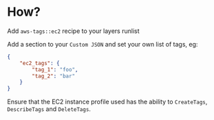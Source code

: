 
How?
====

Add `aws-tags::ec2` recipe to your layers runlist

Add a section to your `Custom JSON` and set your own list of tags, eg:

```json
{
    "ec2_tags": {
        "tag_1": "foo",
        "tag_2": "bar"
    }
}
```

Ensure that the EC2 instance profile used has the ability to `CreateTags`, `DescribeTags` and `DeleteTags`.